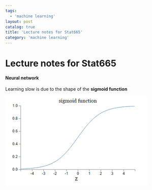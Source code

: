 ```yaml
---
tags:
  - 'machine learning'
layout: post
catalog: true
title: 'Lecture notes for Stat665'
category: 'machine learning'
---
```


# Lecture notes for Stat665

#### Neural network

Learning slow is due to the shape of the **sigmoid function**

[![sigmoid](/img/in-post/sigmoid.png "sigmoid")](/img/in-post/sigmoid.png "sigmoid")

